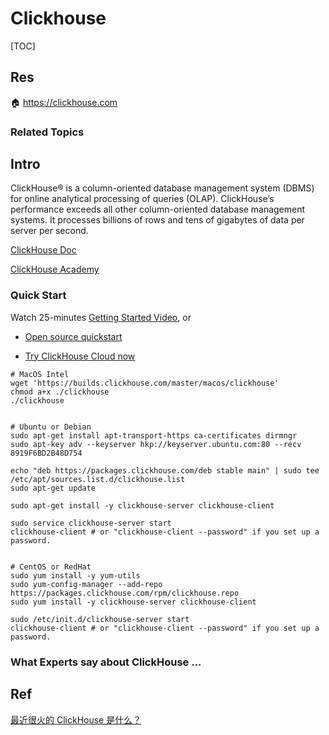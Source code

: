 # Clickhouse

[TOC]



## Res
🏠 https://clickhouse.com


### Related Topics



## Intro
ClickHouse® is a column-oriented database management system (DBMS) for online analytical processing of queries (OLAP). ClickHouse’s performance exceeds all other column-oriented database management systems. It processes billions of rows and tens of gigabytes of data per server per second.

[ClickHouse Doc](https://clickhouse.com/docs/en/home/)

[ClickHouse Academy](https://clickhouse.com/learn)



### Quick Start

Watch 25-minutes [Getting Started Video](https://clickhouse.com/company/events/getting-started-with-clickhouse), or

- [Open source quickstart ](https://clickhouse.com/docs/en/getting-started/quick-start)

- [Try ClickHouse Cloud now ](https://clickhouse.cloud/signUp)



```shell
# MacOS Intel
wget 'https://builds.clickhouse.com/master/macos/clickhouse'
chmod a+x ./clickhouse
./clickhouse


# Ubuntu or Debian
sudo apt-get install apt-transport-https ca-certificates dirmngr
sudo apt-key adv --keyserver hkp://keyserver.ubuntu.com:80 --recv 8919F6BD2B48D754

echo "deb https://packages.clickhouse.com/deb stable main" | sudo tee /etc/apt/sources.list.d/clickhouse.list
sudo apt-get update

sudo apt-get install -y clickhouse-server clickhouse-client

sudo service clickhouse-server start
clickhouse-client # or "clickhouse-client --password" if you set up a password.


# CentOS or RedHat
sudo yum install -y yum-utils
sudo yum-config-manager --add-repo https://packages.clickhouse.com/rpm/clickhouse.repo
sudo yum install -y clickhouse-server clickhouse-client

sudo /etc/init.d/clickhouse-server start
clickhouse-client # or "clickhouse-client --password" if you set up a password.
```



### What Experts say about ClickHouse ...

[ClickHouse vs TimescaleDB]: https://www.youtube.com/watch?v=cMdQsxolcqc "GitLab"
[1.1 Billion Taxi Rides: 108-core ClickHouse Cluster]:https://tech.marksblogg.com/billion-nyc-taxi-rides-clickhouse-cluster.html "Mark Litwintschik"
[ClickHouse, Redshift and 2.5 Billion Rows of Time Series Data]:http://brandonharris.io/redshift-clickhouse-time-series/ "Brandon Harris"
[ClickHouse vs MariaDB ColumnStore]:https://www.percona.com/blog/2020/07/27/clickhouse-and-columnstore-in-the-star-schema-benchmark/ "Percona"



## Ref

[最近很火的 ClickHouse 是什么？](https://jishuin.proginn.com/p/763bfbd2fb27)

